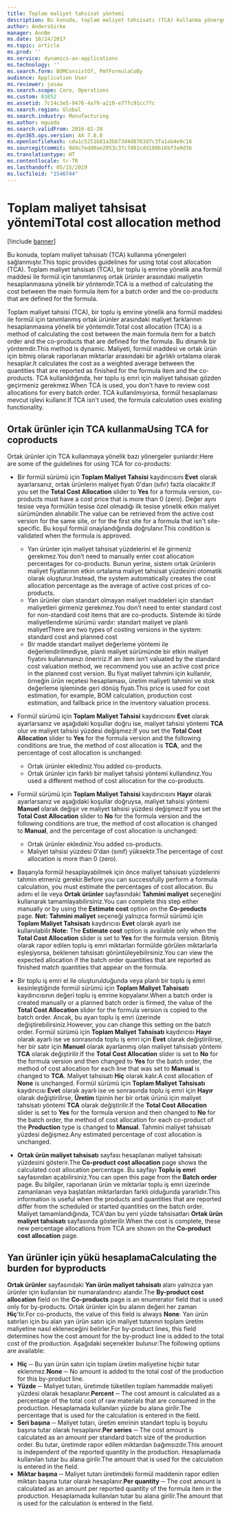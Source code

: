 ```yaml
---
title: Toplam maliyet tahsisat yöntemi
description: Bu konuda, toplam maliyet tahsisatı (TCA) kullanma yönergeleri sağlanmıştır. Toplam maliyet tahsisatı (TCA), bir toplu iş emrine yönelik ana formül maddesi ile formül için tanımlanmış ortak ürünler arasındaki maliyetin hesaplanmasına yönelik bir yöntemdir.
author: AndersGirke
manager: AnnBe
ms.date: 10/24/2017
ms.topic: article
ms.prod: ''
ms.service: dynamics-ax-applications
ms.technology: ''
ms.search.form: BOMConsistOf, PmfFormulaCoBy
audience: Application User
ms.reviewer: josaw
ms.search.scope: Core, Operations
ms.custom: 83852
ms.assetid: 7c14c3e5-9476-4a79-a210-e77fc91cc7fc
ms.search.region: Global
ms.search.industry: Manufacturing
ms.author: mguada
ms.search.validFrom: 2016-02-28
ms.dyn365.ops.version: AX 7.0.0
ms.openlocfilehash: cda1c5251b81a3bb73d4d8703d7c3fa1ab4e9c16
ms.sourcegitcommit: 9d4c7edd0ae2053c37c7d81cdd180b16bf3a9d3b
ms.translationtype: HT
ms.contentlocale: tr-TR
ms.lasthandoff: 05/15/2019
ms.locfileid: "1546744"
---
```

# <a name="total-cost-allocation-method"></a><span data-ttu-id="c6d0f-104">Toplam maliyet tahsisat yöntemi</span><span class="sxs-lookup"><span data-stu-id="c6d0f-104">Total cost allocation method</span></span>

[!include [banner](../includes/banner.md)]

<span data-ttu-id="c6d0f-105">Bu konuda, toplam maliyet tahsisatı (TCA) kullanma yönergeleri sağlanmıştır.</span><span class="sxs-lookup"><span data-stu-id="c6d0f-105">This topic provides guidelines for using total cost allocation (TCA).</span></span> <span data-ttu-id="c6d0f-106">Toplam maliyet tahsisatı (TCA), bir toplu iş emrine yönelik ana formül maddesi ile formül için tanımlanmış ortak ürünler arasındaki maliyetin hesaplanmasına yönelik bir yöntemdir.</span><span class="sxs-lookup"><span data-stu-id="c6d0f-106">TCA is a method of calculating the cost between the main formula item for a batch order and the co-products that are defined for the formula.</span></span>

<span data-ttu-id="c6d0f-107">Toplam maliyet tahsisi (TCA), bir toplu iş emrine yönelik ana formül maddesi ile formül için tanımlanmış ortak ürünler arasındaki maliyet farklarının hesaplanmasına yönelik bir yöntemdir.</span><span class="sxs-lookup"><span data-stu-id="c6d0f-107">Total cost allocation (TCA) is a method of calculating the cost between the main formula item for a batch order and the co-products that are defined for the formula.</span></span> <span data-ttu-id="c6d0f-108">Bu dinamik bir yöntemdir.</span><span class="sxs-lookup"><span data-stu-id="c6d0f-108">This method is dynamic.</span></span> <span data-ttu-id="c6d0f-109">Maliyeti, formül maddesi ve ortak ürün için bitmiş olarak raporlanan miktarlar arasındaki bir ağırlıklı ortalama olarak hesaplar.</span><span class="sxs-lookup"><span data-stu-id="c6d0f-109">It calculates the cost as a weighted average between the quantities that are reported as finished for the formula item and the co-products.</span></span> <span data-ttu-id="c6d0f-110">TCA kullanıldığında, her toplu iş emri için maliyet tahsisatı gözden geçirmeniz gerekmez.</span><span class="sxs-lookup"><span data-stu-id="c6d0f-110">When TCA is used, you don't have to review cost allocations for every batch order.</span></span> <span data-ttu-id="c6d0f-111">TCA kullanılmıyorsa, formül hesaplaması mevcut işlevi kullanır.</span><span class="sxs-lookup"><span data-stu-id="c6d0f-111">If TCA isn't used, the formula calculation uses existing functionality.</span></span>

## <a name="using-tca-for-coproducts"></a><span data-ttu-id="c6d0f-112">Ortak ürünler için TCA kullanma</span><span class="sxs-lookup"><span data-stu-id="c6d0f-112">Using TCA for coproducts</span></span>
<span data-ttu-id="c6d0f-113">Ortak ürünler için TCA kullanmaya yönelik bazı yönergeler şunlardır:</span><span class="sxs-lookup"><span data-stu-id="c6d0f-113">Here are some of the guidelines for using TCA for co-products:</span></span>

-   <span data-ttu-id="c6d0f-114">Bir formül sürümü için **Toplam Maliyet Tahsisi** kaydırıcısını **Evet** olarak ayarlarsanız, ortak ürünlerin maliyet fiyatı 0'dan (sıfır) fazla olacaktır.</span><span class="sxs-lookup"><span data-stu-id="c6d0f-114">If you set the **Total Cost Allocation** slider to **Yes** for a formula version, co-products must have a cost price that is more than 0 (zero).</span></span> <span data-ttu-id="c6d0f-115">Değer aynı tesise veya formülün tesise özel olmadığı ilk tesise yönelik etkin maliyet sürümünden alınabilir.</span><span class="sxs-lookup"><span data-stu-id="c6d0f-115">The value can be retrieved from the active cost version for the same site, or for the first site for a formula that isn't site-specific.</span></span> <span data-ttu-id="c6d0f-116">Bu koşul formül onaylandığında doğrulanır.</span><span class="sxs-lookup"><span data-stu-id="c6d0f-116">This condition is validated when the formula is approved.</span></span>

    -   <span data-ttu-id="c6d0f-117">Yan ürünler için maliyet tahsisat yüzdelerini el ile girmeniz gerekmez.</span><span class="sxs-lookup"><span data-stu-id="c6d0f-117">You don’t need to manually enter cost allocation percentages for co-products.</span></span> <span data-ttu-id="c6d0f-118">Bunun yerine, sistem ortak ürünlerin maliyet fiyatlarının etkin ortalama maliyet tahsisat yüzdesini otomatik olarak oluşturur.</span><span class="sxs-lookup"><span data-stu-id="c6d0f-118">Instead, the system automatically creates the cost allocation percentage as the average of active cost prices of co-products.</span></span> 
    -   <span data-ttu-id="c6d0f-119">Yan ürünler olan standart olmayan maliyet maddeleri için standart maliyetleri girmeniz gerekmez.</span><span class="sxs-lookup"><span data-stu-id="c6d0f-119">You don’t need to enter standard cost for non-standard cost items that are co-products.</span></span> <span data-ttu-id="c6d0f-120">Sistemde iki türde maliyetlendirme sürümü vardır: standart maliyet ve planlı maliyet</span><span class="sxs-lookup"><span data-stu-id="c6d0f-120">There are two types of costing versions in the system: standard cost and planned cost</span></span> 
    -   <span data-ttu-id="c6d0f-121">Bir madde standart maliyet değerleme yöntemi ile değerlendirilmediyse, planlı maliyet sürümünde bir etkin maliyet fiyatını kullanmanızı öneririz.</span><span class="sxs-lookup"><span data-stu-id="c6d0f-121">If an item isn’t valuated by the standard cost valuation method, we recommend you use an active cost price in the planned cost version.</span></span> <span data-ttu-id="c6d0f-122">Bu fiyat maliyet tahmini için kullanılır, örneğin ürün reçetesi hesaplaması, üretim maliyeti tahmini ve stok değerleme işleminde geri dönüş fiyatı.</span><span class="sxs-lookup"><span data-stu-id="c6d0f-122">This price is used for cost estimation, for example, BOM calculation, production cost estimation, and fallback price in the inventory valuation process.</span></span> 

-   <span data-ttu-id="c6d0f-123">Formül sürümü için **Toplam Maliyet Tahsisi** kaydırıcısını **Evet** olarak ayarlarsanız ve aşağıdaki koşullar doğru ise, maliyet tahsisi yöntemi **TCA** olur ve maliyet tahsisi yüzdesi değişmez:</span><span class="sxs-lookup"><span data-stu-id="c6d0f-123">If you set the **Total Cost Allocation** slider to **Yes** for the formula version and the following conditions are true, the method of cost allocation is **TCA**, and the percentage of cost allocation is unchanged:</span></span>
    -   <span data-ttu-id="c6d0f-124">Ortak ürünler eklediniz.</span><span class="sxs-lookup"><span data-stu-id="c6d0f-124">You added co-products.</span></span>
    -   <span data-ttu-id="c6d0f-125">Ortak ürünler için farklı bir maliyet tahsisi yöntemi kullandınız.</span><span class="sxs-lookup"><span data-stu-id="c6d0f-125">You used a different method of cost allocation for the co-products.</span></span>
-   <span data-ttu-id="c6d0f-126">Formül sürümü için **Toplam Maliyet Tahsisi** kaydırıcısını **Hayır** olarak ayarlarsanız ve aşağıdaki koşullar doğruysa, maliyet tahsisi yöntemi **Manuel** olarak değişir ve maliyet tahsisi yüzdesi değişmez:</span><span class="sxs-lookup"><span data-stu-id="c6d0f-126">If you set the **Total Cost Allocation** slider to **No** for the formula version and the following conditions are true, the method of cost allocation is changed to **Manual**, and the percentage of cost allocation is unchanged:</span></span>
    -   <span data-ttu-id="c6d0f-127">Ortak ürünler eklediniz.</span><span class="sxs-lookup"><span data-stu-id="c6d0f-127">You added co-products.</span></span>
    -   <span data-ttu-id="c6d0f-128">Maliyet tahsisi yüzdesi 0'dan (sınıf) yüksektir.</span><span class="sxs-lookup"><span data-stu-id="c6d0f-128">The percentage of cost allocation is more than 0 (zero).</span></span>
-   <span data-ttu-id="c6d0f-129">Başarıyla formül hesaplayabilmek için önce maliyet tahsisatı yüzdelerini tahmin etmeniz gerekir.</span><span class="sxs-lookup"><span data-stu-id="c6d0f-129">Before you can successfully perform a formula calculation, you must estimate the percentages of cost allocation.</span></span> <span data-ttu-id="c6d0f-130">Bu adımı el ile veya **Ortak ürünler** sayfasındaki **Tahmini maliyet** seçeneğini kullanarak tamamlayabilirsiniz.</span><span class="sxs-lookup"><span data-stu-id="c6d0f-130">You can complete this step either manually or by using the **Estimate cost** option on the **Co-products** page.</span></span> <span data-ttu-id="c6d0f-131">**Not:** **Tahmini maliyet** seçeneği yalnızca formül sürümü için **Toplam Maliyet Tahsisatı** kaydırıcısı **Evet** olarak ayarlı ise kullanılabilir.</span><span class="sxs-lookup"><span data-stu-id="c6d0f-131">**Note:** The **Estimate cost** option is available only when the **Total Cost Allocation** slider is set to **Yes** for the formula version.</span></span> <span data-ttu-id="c6d0f-132">Bitmiş olarak rapor edilen toplu iş emri miktarları formülde görülen miktarlarla eşleşiyorsa, beklenen tahsisatı görüntüleyebilirsiniz.</span><span class="sxs-lookup"><span data-stu-id="c6d0f-132">You can view the expected allocation if the batch order quantities that are reported as finished match quantities that appear on the formula.</span></span>
-   <span data-ttu-id="c6d0f-133">Bir toplu iş emri el ile oluşturulduğunda veya planlı bir toplu iş emri kesinleştiğinde formül sürümü için **Toplam Maliyet Tahsisatı** kaydırıcısının değeri toplu iş emrine kopyalanır.</span><span class="sxs-lookup"><span data-stu-id="c6d0f-133">When a batch order is created manually or a planned batch order is firmed, the value of the **Total Cost Allocation** slider for the formula version is copied to the batch order.</span></span> <span data-ttu-id="c6d0f-134">Ancak, bu ayarı toplu iş emri üzerinde değiştirebilirsiniz.</span><span class="sxs-lookup"><span data-stu-id="c6d0f-134">However, you can change this setting on the batch order.</span></span> <span data-ttu-id="c6d0f-135">Formül sürümü için **Toplam Maliyet Tahsisatı** kaydırıcısı **Hayır** olarak ayarlı ise ve sonrasında toplu iş emri için **Evet** olarak değiştirilirse, her bir satır için **Manuel** olarak ayarlanmış olan maliyet tahsisatı yöntemi **TCA** olarak değiştirilir.</span><span class="sxs-lookup"><span data-stu-id="c6d0f-135">If the **Total Cost Allocation** slider is set to **No** for the formula version and then changed to **Yes** for the batch order, the method of cost allocation for each line that was set to **Manual** is changed to **TCA**.</span></span> <span data-ttu-id="c6d0f-136">Maliyet tahsisatı **Hiç** olarak kalır.</span><span class="sxs-lookup"><span data-stu-id="c6d0f-136">A cost allocation of **None** is unchanged.</span></span> <span data-ttu-id="c6d0f-137">Formül sürümü için **Toplam Maliyet Tahsisatı** kaydırıcısı **Evet** olarak ayarlı ise ve sonrasında toplu iş emri için **Hayır** olarak değiştirilirse, **Üretim** tipinin her bir ortak ürünü için maliyet tahsisatı yöntemi **TCA** olarak değiştirilir.</span><span class="sxs-lookup"><span data-stu-id="c6d0f-137">If the **Total Cost Allocation** slider is set to **Yes** for the formula version and then changed to **No** for the batch order, the method of cost allocation for each co-product of the **Production** type is changed to **Manual**.</span></span> <span data-ttu-id="c6d0f-138">Tahmini maliyet tahsisatı yüzdesi değişmez.</span><span class="sxs-lookup"><span data-stu-id="c6d0f-138">Any estimated percentage of cost allocation is unchanged.</span></span>
-   <span data-ttu-id="c6d0f-139">**Ortak ürün maliyet tahsisatı** sayfası hesaplanan maliyet tahsisatı yüzdesini gösterir.</span><span class="sxs-lookup"><span data-stu-id="c6d0f-139">The **Co-product cost allocation** page shows the calculated cost allocation percentage.</span></span> <span data-ttu-id="c6d0f-140">Bu sayfayı **Toplu iş emri** sayfasından açabilirsiniz.</span><span class="sxs-lookup"><span data-stu-id="c6d0f-140">You can open this page from the **Batch order** page.</span></span> <span data-ttu-id="c6d0f-141">Bu bilgiler, raporlanan ürün ve miktarlar toplu iş emri üzerinde zamanlanan veya başlatılan miktarlardan farklı olduğunda yararlıdır.</span><span class="sxs-lookup"><span data-stu-id="c6d0f-141">This information is useful when the products and quantities that are reported differ from the scheduled or started quantities on the batch order.</span></span> <span data-ttu-id="c6d0f-142">Maliyet tamamlandığında, TCA'dan bu yeni yüzde tahsisatları **Ortak ürün maliyet tahsisatı** sayfasında gösterilir.</span><span class="sxs-lookup"><span data-stu-id="c6d0f-142">When the cost is complete, these new percentage allocations from TCA are shown on the **Co-product cost allocation** page.</span></span>

## <a name="calculating-the-burden-for-byproducts"></a><span data-ttu-id="c6d0f-143">Yan ürünler için yükü hesaplama</span><span class="sxs-lookup"><span data-stu-id="c6d0f-143">Calculating the burden for byproducts</span></span>
<span data-ttu-id="c6d0f-144">**Ortak ürünler** sayfasındaki **Yan ürün maliyet tahsisatı** alanı yalnızca yan ürünler için kullanılan bir numaralandırıcı alandır.</span><span class="sxs-lookup"><span data-stu-id="c6d0f-144">The **By-product cost allocation** field on the **Co-products** page is an enumerator field that is used only for by-products.</span></span> <span data-ttu-id="c6d0f-145">Ortak ürünler için bu alanın değeri her zaman **Hiç**'tir.</span><span class="sxs-lookup"><span data-stu-id="c6d0f-145">For co-products, the value of this field is always **None**.</span></span> <span data-ttu-id="c6d0f-146">Yan ürün satırları için bu alan yan ürün satırı için maliyet tutarının toplam üretim maliyetine nasıl ekleneceğini belirler.</span><span class="sxs-lookup"><span data-stu-id="c6d0f-146">For by-product lines, this field determines how the cost amount for the by-product line is added to the total cost of the production.</span></span> <span data-ttu-id="c6d0f-147">Aşağıdaki seçenekler bulunur:</span><span class="sxs-lookup"><span data-stu-id="c6d0f-147">The following options are available:</span></span>

-   <span data-ttu-id="c6d0f-148">**Hiç** ─ Bu yan ürün satırı için toplam üretim maliyetine hiçbir tutar eklenmez.</span><span class="sxs-lookup"><span data-stu-id="c6d0f-148">**None** ─ No amount is added to the total cost of the production for this by-product line.</span></span>
-   <span data-ttu-id="c6d0f-149">**Yüzde** ─ Maliyet tutarı, üretimde tüketilen toplam hammadde maliyeti yüzdesi olarak hesaplanır.</span><span class="sxs-lookup"><span data-stu-id="c6d0f-149">**Percent** ─ The cost amount is calculated as a percentage of the total cost of raw materials that are consumed in the production.</span></span> <span data-ttu-id="c6d0f-150">Hesaplamada kullanılan yüzde bu alana girilir.</span><span class="sxs-lookup"><span data-stu-id="c6d0f-150">The percentage that is used for the calculation is entered in the field.</span></span>
-   <span data-ttu-id="c6d0f-151">**Seri başına** ─ Maliyet tutarı, üretim emrinin standart toplu iş boyutu başına tutar olarak hesaplanır.</span><span class="sxs-lookup"><span data-stu-id="c6d0f-151">**Per series** ─ The cost amount is calculated as an amount per standard batch size of the production order.</span></span> <span data-ttu-id="c6d0f-152">Bu tutar, üretimde rapor edilen miktardan bağımsızdır.</span><span class="sxs-lookup"><span data-stu-id="c6d0f-152">This amount is independent of the reported quantity in the production.</span></span> <span data-ttu-id="c6d0f-153">Hesaplamada kullanılan tutar bu alana girilir.</span><span class="sxs-lookup"><span data-stu-id="c6d0f-153">The amount that is used for the calculation is entered in the field.</span></span>
-   <span data-ttu-id="c6d0f-154">**Miktar başına** ─ Maliyet tutarı üretimdeki formül maddenin rapor edilen miktarı başına tutar olarak hesaplanır.</span><span class="sxs-lookup"><span data-stu-id="c6d0f-154">**Per quantity** ─ The cost amount is calculated as an amount per reported quantity of the formula item in the production.</span></span> <span data-ttu-id="c6d0f-155">Hesaplamada kullanılan tutar bu alana girilir.</span><span class="sxs-lookup"><span data-stu-id="c6d0f-155">The amount that is used for the calculation is entered in the field.</span></span>




